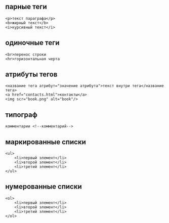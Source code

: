## парные теги
	<p>текст параграфа</p>
	<b>жирный текст</b>
	<i>курсивный текст</i>

## одиночные теги
	<br>перенос строки
	<hr>горизонтальная черта

## атрибуты тегов
	<название тега атрибут="значение атрибута">текст внутри тега</название тега>
	<a href="contacts.html">контакты</a>
	<img scr="book.png" alt="book"/>

## типограф

	комментарии <!--комментарий-->

## маркированные списки
	<ul>
		<li>первый элемент</li>
		<li>второй элемент</li>
		<li>третий элемент</li>
	</ul>
## нумерованные списки
	<ol>
		<li>первый элемент</li>
		<li>второй элемент</li>
		<li>третий элемент</li>
	</ol>
